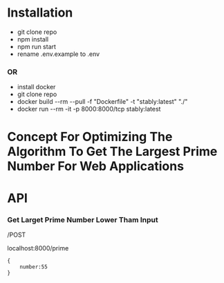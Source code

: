# Installation

- git clone repo
- npm install
- npm run start
- rename .env.example to .env

### OR

- install docker
- git clone repo
- docker build --rm --pull -f "Dockerfile" -t "stably:latest" "./"
- docker run --rm -it -p 8000:8000/tcp stably:latest

# Concept For Optimizing The Algorithm To Get The Largest Prime Number For Web Applications
# API

### Get Larget Prime Number Lower Tham Input

/POST

localhost:8000/prime

```
{
    number:55
}
```
